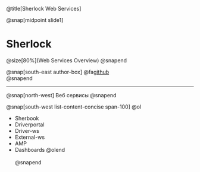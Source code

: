 @title[Sherlock Web Services]

@snap[midpoint slide1]
<h1>Sherlock</h1>
@size[80%](Web Services Overview)
@snapend

@snap[south-east author-box]
@fa[github](https://github.com/and-shkrob/gitpitch) <br/>
@snapend

---
@snap[north-west]
Веб сервисы
@snapend

@snap[south-west list-content-concise span-100]
@ol
- Sherbook
- Driverportal
- Driver-ws
- External-ws
- AMP
- Dashboards
@olend
<br><br>
@snapend